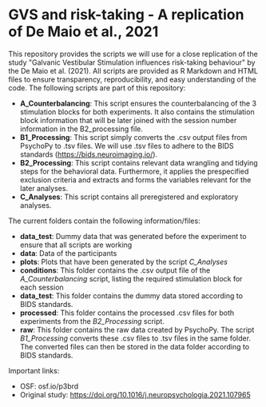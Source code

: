 # GVS and risk-taking - A replication of De Maio et al., 2021

This repository provides the scripts we will use for a close replication of the study "Galvanic Vestibular Stimulation influences risk-taking behaviour" by the De Maio et al. (2021). 
All scripts are provided as R Markdown and HTML files to ensure transparency, reproducibility, and easy understanding of the code. 
The following scripts are part of this repository:

- **A_Counterbalancing**: This script ensures the counterbalancing of the 3 stimulation blocks for both experiments. It also contains the stimulation block information that will be later joined with the session number information in the B2_processing file.
- **B1_Processing**: This script simply converts the .csv output files from PsychoPy to .tsv files. We will use .tsv files to adhere to the BIDS standards (https://bids.neuroimaging.io/).
- **B2_Processing**: This script contains relevant data wrangling and tidying steps for the behavioral data. Furthermore, it applies the prespecified exclusion criteria and extracts and forms the variables relevant for the later analyses.
- **C_Analyses**: This script contains all preregistered and exploratory analyses.

The current folders contain the following information/files:

- **data_test**: Dummy data that was generated before the experiment to ensure that all scripts are working
- **data**: Data of the participants
- **plots**: Plots that have been generated by the script *C_Analyses*
- **conditions**: This folder contains the .csv output file of the *A_Counterbalancing* script, listing the required stimulation block for each session
- **data_test**: This folder contains the dummy data stored according to BIDS standards.
- **processed**: This folder contains the processed .csv files for both experiments from the *B2_Processing* script.
- **raw**: This folder contains the raw data created by PsychoPy. The script *B1_Processing* converts these .csv files to .tsv files in the same folder. The converted files can then be stored in the data folder according to BIDS standards.

Important links:
- OSF: osf.io/p3brd 
- Original study: https://doi.org/10.1016/j.neuropsychologia.2021.107965

